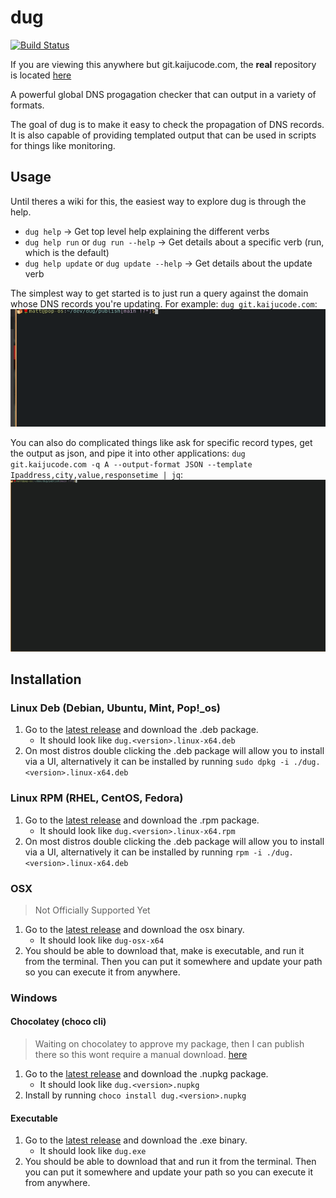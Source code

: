 # dug

[![Build Status](https://drone.kaijucode.com/api/badges/matt/dug/status.svg)](https://drone.kaijucode.com/matt/dug)

If you are viewing this anywhere but git.kaijucode.com, the **real** repository is located [here](https://git.kaijucode.com/matt/dug)

A powerful global DNS progagation checker that can output in a variety of formats.

The goal of dug is to make it easy to check the propagation of DNS records. It is also capable of providing templated output that can be used in scripts for things like monitoring.

## Usage
Until theres a wiki for this, the easiest way to explore dug is through the help.
* `dug help` -> Get top level help explaining the different verbs
* `dug help run` or `dug run --help` -> Get details about a specific verb (run, which is the default)
* `dug help update` or `dug update --help` -> Get details about the update verb

The simplest way to get started is to just run a query against the domain whose DNS records you're updating.
For example: `dug git.kaijucode.com`:
![](Resources/gif1.gif)

You can also do complicated things like ask for specific record types, get the output as json, and pipe it into other applications: `dug git.kaijucode.com -q A --output-format JSON --template Ipaddress,city,value,responsetime | jq`:
![](Resources/gif2.gif)

## Installation

### Linux Deb (Debian, Ubuntu, Mint, Pop!_os)

1. Go to the [latest release](https://git.kaijucode.com/matt/dug/releases) and download the .deb package.
    * It should look like `dug.<version>.linux-x64.deb`
2. On most distros double clicking the .deb package will allow you to install via a UI, alternatively it can be installed by running `sudo dpkg -i ./dug.<version>.linux-x64.deb`

### Linux RPM (RHEL, CentOS, Fedora)

1. Go to the [latest release](https://git.kaijucode.com/matt/dug/releases) and download the .rpm package.
    * It should look like `dug.<version>.linux-x64.rpm`
2. On most distros double clicking the .deb package will allow you to install via a UI, alternatively it can be installed by running `rpm -i ./dug.<version>.linux-x64.deb`

### OSX
> Not Officially Supported Yet
1. Go to the [latest release](https://git.kaijucode.com/matt/dug/releases) and download the osx binary.
    * It should look like `dug-osx-x64`
2. You should be able to download that, make is executable, and run it from the terminal. Then you can put it somewhere and update your path so you can execute it from anywhere.

### Windows

#### Chocolatey (choco cli)
> Waiting on chocolatey to approve my package, then I can publish there so this wont require a manual download. [here](https://chocolatey.org/packages/dug)
1. Go to the [latest release](https://git.kaijucode.com/matt/dug/releases) and download the .nupkg package.
    * It should look like `dug.<version>.nupkg`
2. Install by running `choco install dug.<version>.nupkg`

#### Executable
1. Go to the [latest release](https://git.kaijucode.com/matt/dug/releases) and download the .exe binary.
    * It should look like `dug.exe`
2. You should be able to download that and run it from the terminal. Then you can put it somewhere and update your path so you can execute it from anywhere.
